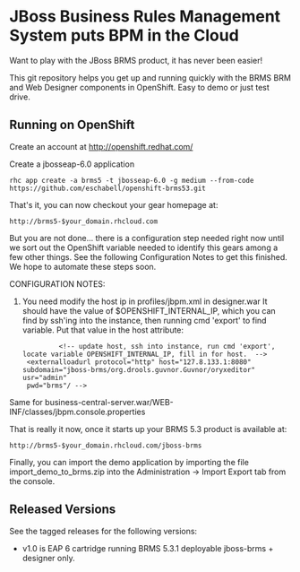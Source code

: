 JBoss Business Rules Management System puts BPM in the Cloud
==============================================================
Want to play with the JBoss BRMS product, it has never been easier!

This git repository helps you get up and running quickly with the BRMS 
BRM and Web Designer components in OpenShift. Easy to demo or just test
drive.

Running on OpenShift
----------------------

Create an account at http://openshift.redhat.com/

Create a jbosseap-6.0 application

    rhc app create -a brms5 -t jbosseap-6.0 -g medium --from-code https://github.com/eschabell/openshift-brms53.git
    
That's it, you can now checkout your gear homepage at:

    http://brms5-$your_domain.rhcloud.com

But you are not done... there is a configuration step needed right now until we sort out 
the OpenShift variable needed to identify this gears among a few other things. See the 
following Configuration Notes to get this finished. We hope to automate these steps soon.

CONFIGURATION NOTES:

1) You need modify the host ip in profiles/jbpm.xml in designer.war It should have the value of $OPENSHIFT_INTERNAL_IP, which you
can find by ssh'ing into the instance, then running cmd 'export' to find variable. Put that value in the host attribute:

				<!-- update host, ssh into instance, run cmd 'export', locate variable OPENSHIFT_INTERNAL_IP, fill in for host.  -->
        <externalloadurl protocol="http" host="127.8.133.1:8080" subdomain="jboss-brms/org.drools.guvnor.Guvnor/oryxeditor" usr="admin"
        pwd="brms"/ -->

Same for business-central-server.war/WEB-INF/classes/jbpm.console.properties

That is really it now, once it starts up your BRMS 5.3 product is available at:

    http://brms5-$your_domain.rhcloud.com/jboss-brms

Finally, you can import the demo application by importing the file import_demo_to_brms.zip into the Administration -> Import Export
tab from the console.


Released Versions
-----------------

See the tagged releases for the following versions:

- v1.0 is EAP 6 cartridge running BRMS 5.3.1 deployable jboss-brms + designer only.

